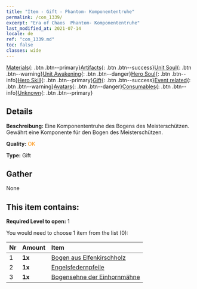 ```yaml
---
title: "Item - Gift - Phantom- Komponententruhe"
permalink: /con_1339/
excerpt: "Era of Chaos  Phantom- Komponententruhe"
last_modified_at: 2021-07-14
locale: de
ref: "con_1339.md"
toc: false
classes: wide
---
```

 [Materials](/ItemsDE/){: .btn .btn--primary}[Artifacts](/ItemsDE/Artifacts/){: .btn .btn--success}[Unit Soul](/ItemsDE/UnitSoul/){: .btn .btn--warning}[Unit Awakening](/ItemsDE/UnitAwakening/){: .btn .btn--danger}[Hero Soul](/ItemsDE/HeroSoul/){: .btn .btn--info}[Hero Skill](/ItemsDE/HeroSkill/){: .btn .btn--primary}[Gift](/ItemsDE/Gift/){: .btn .btn--success}[Event related](/ItemsDE/Events/){: .btn .btn--warning}[Avatars](/ItemsDE/Avatars/){: .btn .btn--danger}[Consumables](/ItemsDE/Consumables/){: .btn .btn--info}[Unknown](/ItemsDE/Unknown/){: .btn .btn--primary}

## Details
 **Beschreibung:** Eine Komponententruhe des Bogens des Meisterschützen. Gewährt eine Komponente für den Bogen des Meisterschützen.

 **Quality:** <span style="color: #FF8C00">OK</span>

 **Type:** Gift

## Gather

  None

## This item contains:

 **Required Level to open:** 1

 You would need to choose 1 item from the list (0):

  | Nr | Amount |     Item    |
  |:---|:-------|:------------|
  | 1 |  **1x** | [Bogen aus Elfenkirschholz](/ItemsDE/art_103/) |  | 
  | 2 |  **1x** | [Engelsfedernpfeile](/ItemsDE/art_104/) |  | 
  | 3 |  **1x** | [Bogensehne der Einhornmähne](/ItemsDE/art_105/) |  | 
